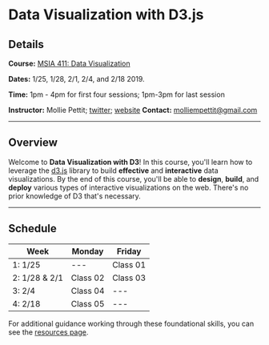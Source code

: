 # Data Visualization with D3.js

## Details

**Course:** [MSIA 411: Data Visualization](https://www.mccormick.northwestern.edu/analytics/curriculum/descriptions/msia-411.html)

**Dates:** 1/25, 1/28, 2/1, 2/4, and 2/18 2019. 

**Time:** 1pm - 4pm for first four sessions; 1pm-3pm for last session

**Instructor:** Mollie Pettit; [twitter](https://twitter.com/MollzMP); [website](http://guacamollie.com/)
**Contact:** molliempettit@gmail.com

---
## Overview
Welcome to **Data Visualization with D3**! In this course, you'll learn how to leverage the [d3.js](https://d3js.org) library to build **effective** and **interactive** data visualizations. By the end of this course, you'll be able to **design**, **build**, and **deploy** various types of interactive visualizations on the web. There's no prior knowledge of D3 that's necessary.

---
## Schedule
Week | Monday | Friday
--- | --- | ---
1: 1/25 | --- | Class 01
2: 1/28 & 2/1 | Class 02 | Class 03
3: 2/4 | Class 04 | ---
4: 2/18 | Class 05 | ---


For additional guidance working through these foundational skills, you can see the [resources page](resources.md).
